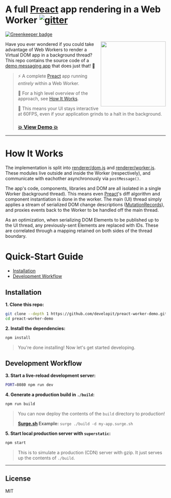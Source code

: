 # A full [Preact] app rendering in a Web Worker [![gitter](https://badges.gitter.im/Join%20Chat.svg)](https://gitter.im/developit/preact)

[![Greenkeeper badge](https://badges.greenkeeper.io/developit/preact-worker-demo.svg)](https://greenkeeper.io/)

<a href="https://preact-worker-demo.surge.sh"><img src="http://i.imgur.com/7v881hw.gif" width="204" align="right"></a>

Have you ever wondered if you could take advantage of Web Workers to render a Virtual DOM app in a background thread? This repo contains the source code of a [demo messaging app](https://preact-worker-demo.surge.sh) that does just that! 🌈

> ⚡️ A complete [Preact] app running _entirely_ within a Web Worker.
>
> 💁 For a high level overview of the approach, see [How It Works](#how-it-works).
>
> 🚀 This means your UI stays interactive at 60FPS, even if your application grinds to a halt in the background.
>
> ### **[💥 View Demo 💥](https://preact-worker-demo.surge.sh)**


---


# How It Works

The implementation is split into [renderer/dom.js](https://github.com/developit/preact-worker-demo/blob/master/src/renderer/dom.js) and [renderer/worker.js](https://github.com/developit/preact-worker-demo/blob/master/src/renderer/worker.js).  These modules live outside and inside the Worker (respectively), and communicate with eachother asynchronously via `postMessage()`.

The app's code, components, libraries and DOM are all isolated in a single Worker (background thread).  This means even [Preact]'s diff algorithm and component instantiation is done in the worker.  The main (UI) thread simply applies a stream of serialized DOM change descriptions ([MutationRecords]), and proxies events back to the Worker to be handled off the main thread.

As an optimization, when serializing DOM Elements to be published up to the UI thread, any previously-sent Elements are replaced with IDs. These are correlated through a mapping retained on both sides of the thread boundary.


# Quick-Start Guide

- [Installation](#installation)
- [Development Workflow](#development-workflow)


## Installation

**1. Clone this repo:**

```sh
git clone --depth 1 https://github.com/developit/preact-worker-demo.git
cd preact-worker-demo
```


**2. Install the dependencies:**

```sh
npm install
```

> You're done installing! Now let's get started developing.



## Development Workflow


**3. Start a live-reload development server:**

```sh
PORT=8080 npm run dev
```


**4. Generate a production build in `./build`:**

```sh
npm run build
```

> You can now deploy the contents of the `build` directory to production!
>
> **[Surge.sh](https://surge.sh) Example:** `surge ./build -d my-app.surge.sh`


**5. Start local production server with `superstatic`:**

```sh
npm start
```

> This is to simulate a production (CDN) server with gzip. It just serves up the contents of `./build`.


---


## License

MIT


[Preact]: https://developit.github.io/preact
[MutationRecords]: https://developer.mozilla.org/en-US/docs/Web/API/MutationRecord
